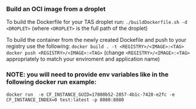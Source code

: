 ### Build an OCI image from a droplet

To build the Dockerfile for your TAS droplet run:
`./buildDockerfile.sh -d <DROPLET>`
(where `<DROPLET>` is the full path of the droplet)

To build the container from the newly created Dockefile and push to your registry use the following:
`docker build . -t <REGISTRY>/<IMAGE>:<TAG>`
`docker push <REGISTRY>/<IMAGE>:<TAG>`
(change `<REGISTRY>/<IMAGE>:<TAG>` appropriately to match your enviroment and application name)

### NOTE: you will need to provide env variables like in the following docker run example:
`docker run  -e CF_INSTANCE_GUID=17800b52-2857-4b1c-7428-e2fc -e CF_INSTANCE_INDEX=0 test:latest -p 8080:8080`
